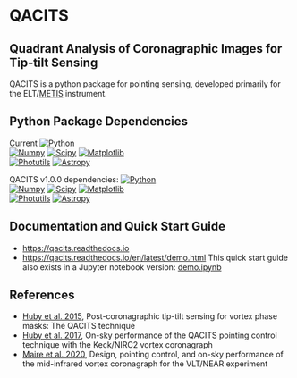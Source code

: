 # QACITS
## Quadrant Analysis of Coronagraphic Images for Tip-tilt Sensing 

QACITS is a python package for pointing sensing, developed primarily for the ELT/[METIS](https://elt.eso.org/instrument/METIS/) instrument.

## Python Package Dependencies
Current
[![Python](https://img.shields.io/badge/Python-3.12.2-brightgreen.svg)]()  
[![Numpy](https://img.shields.io/badge/Numpy-1.26.4-brightgreen.svg)]()
[![Scipy](https://img.shields.io/badge/Scipy-1.14.1-brightgreen.svg)]()
[![Matplotlib](https://img.shields.io/badge/Matplotlib-3.9.2-brightgreen.svg)]()  
[![Photutils](https://img.shields.io/badge/Photutils-2.0.2-brightgreen.svg)]()
[![Astropy](https://img.shields.io/badge/Astropy-6.1.3-brightgreen.svg)]()

QACITS v1.0.0 dependencies:
[![Python](https://img.shields.io/badge/Python-3.7.0-brightgreen.svg)]()  
[![Numpy](https://img.shields.io/badge/Numpy-1.21.2-brightgreen.svg)]()
[![Scipy](https://img.shields.io/badge/Scipy-1.1.0-brightgreen.svg)]()
[![Matplotlib](https://img.shields.io/badge/Matplotlib-3.3.0-brightgreen.svg)]()  
[![Photutils](https://img.shields.io/badge/Photutils-0.7.2-brightgreen.svg)]()
[![Astropy](https://img.shields.io/badge/Astropy-3.2.3-brightgreen.svg)]()



## Documentation and Quick Start Guide
- https://qacits.readthedocs.io
- https://qacits.readthedocs.io/en/latest/demo.html
This quick start guide also exists in a Jupyter notebook version: [demo.ipynb](https://github.com/vortex-exoplanet/QACITS/blob/main/notebooks/demo.ipynb)

## References
- [Huby et al. 2015](https://www.aanda.org/articles/aa/full_html/2015/12/aa27102-15/aa27102-15.html), Post-coronagraphic tip-tilt sensing for vortex phase masks: The QACITS technique
- [Huby et al. 2017](https://www.aanda.org/articles/aa/full_html/2017/04/aa30232-16/aa30232-16.html), On-sky performance of the QACITS pointing control technique with the Keck/NIRC2 vortex coronagraph
- [Maire et al. 2020](https://www.spiedigitallibrary.org/journals/Journal-of-Astronomical-Telescopes-Instruments-and-Systems/volume-6/issue-3/035003/Design-pointing-control-and-on-sky-performance-of-the-mid/10.1117/1.JATIS.6.3.035003.full), Design, pointing control, and on-sky performance of the mid-infrared vortex coronagraph for the VLT/NEAR experiment